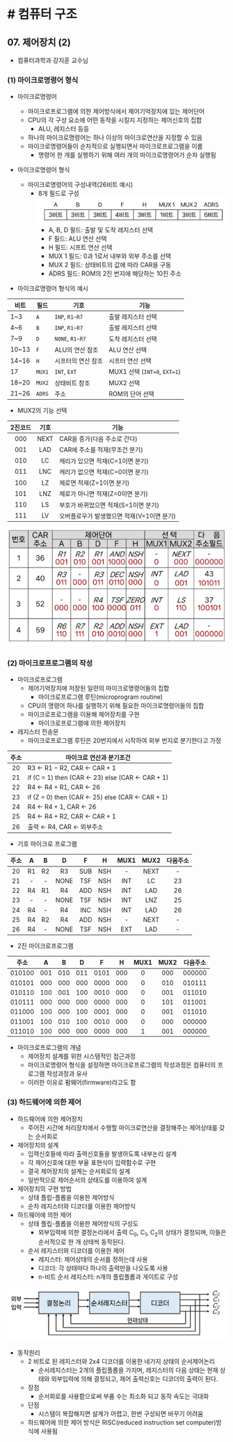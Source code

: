 # # 컴퓨터 구조

## 07. 제어장치 (2)

- 컴퓨터과학과 강지훈 교수님

### (1) 마이크로명령어 형식

- 마이크로명령어
    - 마이크로프로그램에 의한 제어방식에서 제어기억장치에 있는 제어단어
    - CPU의 각 구성 요소에 어떤 동작을 시킬지 지정하는 제어신호의 집합
        - ALU, 레지스터 등등
    - 하나의 마이크로명령어는 하나 이상의 마이크로연산을 지정할 수 있음
    - 마이크로명령어들이 순차적으로 실행되면서 마이크로프로그램을 이룸
        - 명령어 한 개를 실행하기 위해 여러 개의 마이크로명령어가 순차 실행됨
- 마이크로명령어 형식
    - 마이크로명령어의 구성내역(26비트 예시)
        - 8개 필드로 구성
          ![img.png](image/07-01.png)
            - A, B, D 필드: 출발 및 도착 레지스터 선택
            - F 필드: ALU 연산 선택
            - H 필드: 시프트 연산 선택
            - MUX 1 필드: 0과 1로서 내부와 외부 주소를 선택
            - MUX 2 필드: 상태비트의 값에 따라 CAR을 구동
            - ADRS 필드: ROM의 2진 번지에 해당하는 10진 주소

- 마이크로명령어 형식의 예시

| 비트    | 필드     | 기호              | 기능                         |
  |-------|--------|-----------------|----------------------------|
| 1~3   | `A`    | `INP`, `R1~R7`  | 출발 레지스터 선택                 |
| 4~6   | `B`    | `INP`, `R1~R7`  | 출발 레지스터 선택                 |
| 7~9   | `D`    | `NONE`, `R1~R7` | 도착 레지스터 선택                 |
| 10~13 | `F`    | ALU의 연산 참조      | ALU 연산 선택                  |
| 14~16 | `H`    | 시프터의 연산 참조      | 시프터 연산 선택                  |
| 17    | `MUX1` | `INT`, `EXT`    | MUX1 선택 (`INT=0`, `EXT=1`) |
| 18~20 | `MUX2` | 상태비트 참조         | MUX2 선택                    |
| 21~26 | `ADRS` | 주소              | ROM의 단어 선택                 |

- MUX2의 기능 선택

| 2진코드 |  기호  | 기능                        |
|:----:|:----:|---------------------------|
| 000  | NEXT | CAR을 증가(다음 주소로 간다)        |
| 001  | LAD  | CAR에 주소를 적재(무조건 분기)       |
| 010  |  LC  | 캐리가 있으면 적재(C=1이면 분기)      |
| 011  | LNC  | 캐리가 없으면 적재(C=0이면 분기)      |
| 100  |  LZ  | 제로면 적재(Z=1이면 분기)          |
| 101  | LNZ  | 제로가 아니면 적재(Z=0이면 분기)      |
| 110  |  LS  | 부호가 바뀌었으면 적재(S=1이면 분기)    |
| 111  |  LV  | 오버플로우가 발생했으면 적재(V=1이면 분기) |

![img.png](image/07-02.png)

### (2) 마이크로프로그램의 작성

- 마이크로프로그램
    - 제어기억장치에 저장된 일련의 마이크로명령어들의 집합
        - 마이크로프로그램 루틴(microprogram routine)
    - CPU의 명령어 하나를 실행하기 위해 필요한 마이크로명령어들의 집합
    - 마이크로프로그램을 이용해 제어장치를 구현
        - 마이크로프로그램에 의한 제어장치
- 레지스터 전송문
    - 마이크로프로그램 루틴은 20번지에서 시작하여 외부 번지로 분기한다고 가정

| 주소 | 마이크로 연산과 분기조건                                   |
|:--:|-------------------------------------------------|
| 20 | R3 ← R1 − R2, CAR ← CAR + 1                     |
| 21 | if (C = 1) then (CAR ← 23) else (CAR ← CAR + 1) |
| 22 | R4 ← R4 + R1, CAR ← 26                          |
| 23 | if (Z = 0) then (CAR ← 25) else (CAR ← CAR + 1) |
| 24 | R4 ← R4 + 1, CAR ← 26                           |
| 25 | R4 ← R4 + R2, CAR ← CAR + 1                     |
| 26 | 출력 ← R4, CAR ← 외부주소                             |

- 기호 마이크로 프로그램

| 주소 | A  | B  |  D   |  F  |  H  | MUX1 | MUX2 | 다음주소 |
|:--:|:--:|:--:|:----:|:---:|:---:|:----:|:----:|:----:|
| 20 | R1 | R2 |  R3  | SUB | NSH |  -   | NEXT |  -   |
| 21 | -  | -  | NONE | TSF | NSH | INT  |  LC  |  23  |
| 22 | R4 | R1 |  R4  | ADD | NSH | INT  | LAD  |  26  |
| 23 | -  | -  | NONE | TSF | NSH | INT  | LNZ  |  25  |
| 24 | R4 | -  |  R4  | INC | NSH | INT  | LAD  |  26  |
| 25 | R4 | R2 |  R4  | ADD | NSH |  -   | NEXT |  -   |
| 26 | R4 | -  | NONE | TSF | NSH | EXT  | LAD  |  -   |

- 2진 마이크로프로그램

|   주소   |  A  |  B  |  D  |  F   |  H  | MUX1 | MUX2 |  다음주소  |
|:------:|:---:|:---:|:---:|:----:|:---:|:----:|:----:|:------:|
| 010100 | 001 | 010 | 011 | 0101 | 000 |  0   | 000  | 000000 |
| 010101 | 000 | 000 | 000 | 0000 | 000 |  0   | 010  | 010111 |
| 010110 | 100 | 001 | 100 | 0010 | 000 |  0   | 001  | 011010 |
| 010111 | 000 | 000 | 000 | 0000 | 000 |  0   | 101  | 011001 |
| 011000 | 100 | 000 | 100 | 0001 | 000 |  0   | 001  | 011010 |
| 011001 | 100 | 010 | 100 | 0010 | 000 |  0   | 000  | 000000 |
| 011010 | 100 | 000 | 000 | 0000 | 000 |  1   | 001  | 000000 |

- 마이크로프로그램의 개념
    - 제어장치 설계를 위한 시스템적인 접근과정
    - 마이크로명령어 형식을 설정하면 마이크로프로그램의 작성과정은 컴퓨터의 프로그램 작성과정과 유사
    - 이러한 이유로 펌웨어(firmware)라고도 함

### (3) 하드웨어에 의한 제어

- 하드웨어에 의한 제어장치
    - 주어진 시간에 처리장치에서 수행할 마이크로연산을 결정해주는 제어상태를 갖는 순서회로
- 제어장치의 설계
    - 입력신호들에 따라 출력신호들을 발생하도록 내부논리 설계
    - 각 제어신호에 대한 부울 표현식이 입력함수로 구현
    - 결국 제어장치의 설계는 순서회로의 설계
    - 일반적으로 제어순서의 상태도를 이용하여 설계
- 제어장치의 구현 방법
    - 상태 플립-플롭을 이용한 제어방식
    - 순차 레지스터와 디코더를 이용한 제어방식
- 하드웨어에 의한 제어
    - 상태 플립-플롭을 이용한 제어방식의 구성도
        - 외부입력에 의한 결정논리에서 출력 C<sub>0</sub>, C<sub>1</sub>, C<sub>2</sub>의 상태가 결정되며, 이들은 순서적으로 한 개 상태씩 동작된다.
    - 순서 레지스터와 디코더를 이용한 제어
        - 레지스터: 제어상태의 순서를 정하는데 사용
        - 디코더: 각 상태마다 하나의 출력만을 나오도록 사용
        - n-비트 순서 레지스터: n개의 플립플롭과 게이트로 구성

![img.png](image/07-03.png)

- 동작원리
    - 2 비트로 된 레지스터와 2x4 디코더를 이용한 네가지 상태의 순서제어논리
        - 순서레지스터는 2개의 플립플롭을 가지며, 레지스터의 다음 상태는 현재 상태와 외부입력에 의해 결정되고, 제어 출력신호는 디코더의 출력이 된다.
    - 장점
        - 순서회로를 사용함으로써 부품 수는 최소화 되고 동작 속도는 극대화
    - 단점
        - 시스템이 복잡해지면 설계가 어렵고, 한번 구성되면 바꾸기 어려움
    - 하드웨어에 의한 제어 방식은 RISC(reduced instruction set computer)방식에 사용됨
